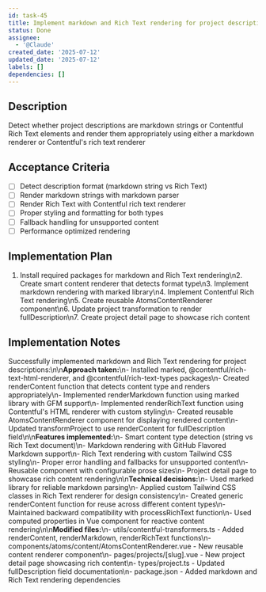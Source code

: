 ```yaml
---
id: task-45
title: Implement markdown and Rich Text rendering for project descriptions
status: Done
assignee:
  - '@Claude'
created_date: '2025-07-12'
updated_date: '2025-07-12'
labels: []
dependencies: []
---
```


## Description

Detect whether project descriptions are markdown strings or Contentful Rich Text elements and render them appropriately using either a markdown renderer or Contentful's rich text renderer

## Acceptance Criteria

- [ ] Detect description format (markdown string vs Rich Text)
- [ ] Render markdown strings with markdown parser
- [ ] Render Rich Text with Contentful rich text renderer
- [ ] Proper styling and formatting for both types
- [ ] Fallback handling for unsupported content
- [ ] Performance optimized rendering
## Implementation Plan

1. Install required packages for markdown and Rich Text rendering\n2. Create smart content renderer that detects format type\n3. Implement markdown rendering with marked library\n4. Implement Contentful Rich Text rendering\n5. Create reusable AtomsContentRenderer component\n6. Update project transformation to render fullDescription\n7. Create project detail page to showcase rich content

## Implementation Notes

Successfully implemented markdown and Rich Text rendering for project descriptions:\n\n**Approach taken:**\n- Installed marked, @contentful/rich-text-html-renderer, and @contentful/rich-text-types packages\n- Created renderContent function that detects content type and renders appropriately\n- Implemented renderMarkdown function using marked library with GFM support\n- Implemented renderRichText function using Contentful's HTML renderer with custom styling\n- Created reusable AtomsContentRenderer component for displaying rendered content\n- Updated transformProject to use renderContent for fullDescription field\n\n**Features implemented:**\n- Smart content type detection (string vs Rich Text document)\n- Markdown rendering with GitHub Flavored Markdown support\n- Rich Text rendering with custom Tailwind CSS styling\n- Proper error handling and fallbacks for unsupported content\n- Reusable component with configurable prose sizes\n- Project detail page to showcase rich content rendering\n\n**Technical decisions:**\n- Used marked library for reliable markdown parsing\n- Applied custom Tailwind CSS classes in Rich Text renderer for design consistency\n- Created generic renderContent function for reuse across different content types\n- Maintained backward compatibility with processRichText function\n- Used computed properties in Vue component for reactive content rendering\n\n**Modified files:**\n- utils/contentful-transformers.ts - Added renderContent, renderMarkdown, renderRichText functions\n- components/atoms/content/AtomsContentRenderer.vue - New reusable content renderer component\n- pages/projects/[slug].vue - New project detail page showcasing rich content\n- types/project.ts - Updated fullDescription field documentation\n- package.json - Added markdown and Rich Text rendering dependencies
